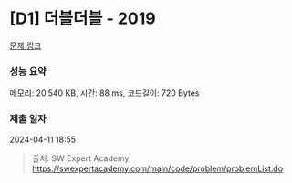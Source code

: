 # [D1] 더블더블 - 2019 

[문제 링크](https://swexpertacademy.com/main/code/problem/problemDetail.do?contestProbId=AV5QDEX6AqwDFAUq) 

### 성능 요약

메모리: 20,540 KB, 시간: 88 ms, 코드길이: 720 Bytes

### 제출 일자

2024-04-11 18:55



> 출처: SW Expert Academy, https://swexpertacademy.com/main/code/problem/problemList.do